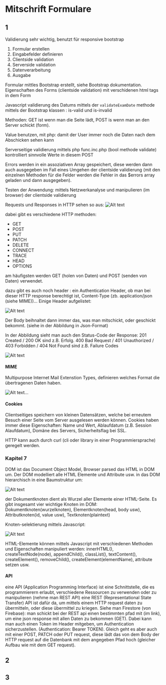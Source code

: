 # Mitschrift Formulare

## 1

Validierung sehr wichtig, benutzt für responsive bootstrap
1. Formular erstellen
2. Eingabefelder definieren
3. Clientside validation
4. Serverside validation
5. Datenverarbeitung
6. Ausgabe

Formular mittles Bootstrap erstellt, siehe Bootstrap dokumentation. \
Eigenschaften des Forms (clientside validation) mit verschidenen html tags in dem Form

Javascript validierung des Datums mittels der ``validateExamDate`` methode mittels der Bootstrap klassen : is-valid und is-invalid

Methoden: GET ist wenn man die Seite lädt, POST is wenn man an den Server schickt (form).

Value benutzen, mit php: damit der User immer noch die Daten nach dem Abschicken sehen kann

Serverseitige validierung mittels php func.inc.php (bool methode validate) kontrolliert sinnvolle Werte in diesem POST

Errors werden in ein assoziativen Array gespeichert, diese werden dann auch ausgegeben im Fall eines Umgehen der clientside validierung (mit den einzelnen Methoden für die Felder werden die Fehler in das $errors array geladen und dann ausgegeben).

Testen der Anwendung:
mittels Netzwerkanalyse und manipulieren (im browser) der clientside validierung



Requests und Responses in HTTP sehen so aus:
![Alt text](image-2.png)

dabei gibt es verschiedene HTTP methoden:
- GET
- POST
- PUT
- PATCH
- DELETE
- CONNECT
- TRACE
- HEAD
- OPTIONS

am häufigsten werden GET (holen von Daten) und POST (senden von Daten) verwendet.

dazu gibt es auch noch header : ein Authentication Header, ob man bei dieser HTTP response berechtigt ist, Content-Type (zb. application/json (siehe MIME))...
Einige Header aufgelistet:

![Alt text](image-3.png)

Der Body beihnaltet dann immer das, was man mitschickt, oder geschickt bekommt. (siehe in der Abbildung in Json-Format)

In der Abbildung sieht man auch den Status-Code der Response: 201 Created / 200 OK sind z.B. Erfolg. 400 Bad Request / 401 Unauthorized / 403 Forbidden / 404 Not Found sind z.B. Failure Codes

![Alt text](image-4.png)

#### MIME

Multipurpose Internet Mail Extenstion Types, definieren welches Format die übertragenen Daten haben.

![Alt text](image-5.png)...

#### Cookies

Clientseitiges speichern von kleinen Datensätzen, welche bei erneutem Besuch einer Seite vom Server ausgelesen werden können. Cookies haben immer diese Eigenschaften: Name und Wert, Ablaufdatum (z.B. Session Alaufdatum), Domäne des Servers, Sicherheitsflag bei SSL.

HTTP kann auch durch curl (cli oder library in einer Programmiersprache) geregelt werden.

### Kapitel 7

DOM ist das Document Object Model, Browser parsed das HTML in DOM um.
Der DOM modelliert alle HTML Elemente und Attribute usw. in das DOM hierarchisch in eine Baumstruktur um:

![Alt text](image-6.png)

der Dokumentknoten dient als Wurzel aller Elemente einer HTML-Seite. Es gibt insgesamt vier wichtige Knoten im DOM: Dokumentknoten(wurzelknoten), Elementknoten(head, body usw), Attributknoten(id, value usw), Textknoten(plaintext)

Knoten-selektierung mittels Javascript:

![Alt text](image-7.png)

HTML-Elemente können mittels Javascript mit verschiedenen Methoden und Eigenschaften manipuliert werden: innerHTML(), createTextNode(node), appendChild(), classList(), textContent(), createElement(), removeChild(), createElement(elementName), attribute setzen usw. 

#### API

eine API (Application Programming Interface) ist eine Schnittstelle, die es programmierern erlaubt, verschiedene Ressourcen zu verwenden oder zu manipulieren (nehme man REST API) eine REST (Representational State Transfer) API ist dafür da, um mittels einem HTTP request daten zu übermitteln, oder diese übermittel zu kriegen. Siehe man Firestore (von Firebase): man schickt bei der REST api einen bestimmten pfad mit (im link), um eine json response mit allen Daten zu bekommen (GET). Dabei kann man auch einen Token im Header mitgeben, um Authentication sicherzustellen. (Authentication: Bearer TOKEN). Gleich geht es aber auch mit einer POST, PATCH oder PUT request, diese lädt das von dem Body der HTTP request auf die Datenbank mit dem angegeben Pfad hoch (gleicher Aufbau wie mit dem GET request).

## 2

## 3